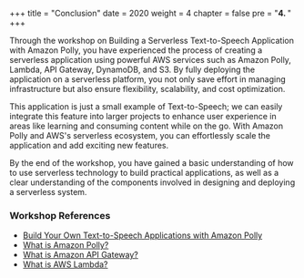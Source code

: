 +++
title = "Conclusion"
date = 2020
weight = 4
chapter = false
pre = "<b>4. </b>"
+++

Through the workshop on Building a Serverless Text-to-Speech Application with Amazon Polly, you have experienced the process of creating a serverless application using powerful AWS services such as Amazon Polly, Lambda, API Gateway, DynamoDB, and S3. By fully deploying the application on a serverless platform, you not only save effort in managing infrastructure but also ensure flexibility, scalability, and cost optimization.

This application is just a small example of Text-to-Speech; we can easily integrate this feature into larger projects to enhance user experience in areas like learning and consuming content while on the go. With Amazon Polly and AWS's serverless ecosystem, you can effortlessly scale the application and add exciting new features.

By the end of the workshop, you have gained a basic understanding of how to use serverless technology to build practical applications, as well as a clear understanding of the components involved in designing and deploying a serverless system.

### Workshop References

- [Build Your Own Text-to-Speech Applications with Amazon Polly](https://aws.amazon.com/blogs/machine-learning/build-your-own-text-to-speech-applications-with-amazon-polly/)
- [What is Amazon Polly?](https://docs.aws.amazon.com/polly/latest/dg/what-is.html)
- [What is Amazon API Gateway?](https://docs.aws.amazon.com/apigateway/latest/developerguide/welcome.html)
- [What is AWS Lambda?](https://docs.aws.amazon.com/lambda/latest/dg/welcome.html)
